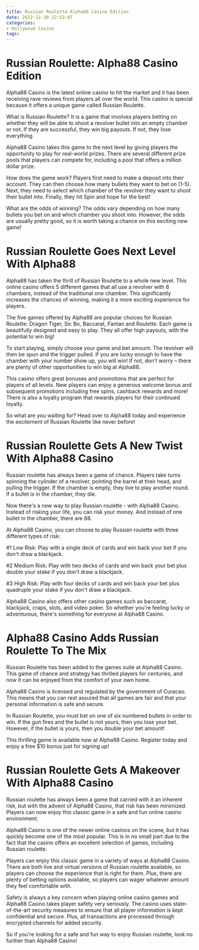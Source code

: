 ```yaml
---
title: Russian Roulette Alpha88 Casino Edition 
date: 2022-12-30 22:53:07
categories:
- Hollywood Casino
tags:
---
```



#  Russian Roulette: Alpha88 Casino Edition 

Alpha88 Casino is the latest online casino to hit the market and it has been receiving rave reviews from players all over the world. This casino is special because it offers a unique game called Russian Roulette.

What is Russian Roulette? It is a game that involves players betting on whether they will be able to shoot a revolver bullet into an empty chamber or not. If they are successful, they win big payouts. If not, they lose everything.

 Alpha88 Casino takes this game to the next level by giving players the opportunity to play for real-world prizes. There are several different prize pools that players can compete for, including a pool that offers a million dollar prize.

How does the game work? Players first need to make a deposit into their account. They can then choose how many bullets they want to bet on (1-5). Next, they need to select which chamber of the revolver they want to shoot their bullet into. Finally, they hit Spin and hope for the best!

What are the odds of winning? The odds vary depending on how many bullets you bet on and which chamber you shoot into. However, the odds are usually pretty good, so it is worth taking a chance on this exciting new game!

#  Russian Roulette Goes Next Level With Alpha88 

Alpha88 has taken the thrill of Russian Roulette to a whole new level. This online casino offers 5 different games that all use a revolver with 6 chambers, instead of the traditional one chamber. This significantly increases the chances of winning, making it a more exciting experience for players.

The five games offered by Alpha88 are popular choices for Russian Roulette: Dragon Tiger, Sic Bo, Baccarat, Fantan and Roulette. Each game is beautifully designed and easy to play. They all offer high payouts, with the potential to win big!

To start playing, simply choose your game and bet amount. The revolver will then be spun and the trigger pulled. If you are lucky enough to have the chamber with your number show up, you will win! If not, don’t worry – there are plenty of other opportunities to win big at Alpha88.

This casino offers great bonuses and promotions that are perfect for players of all levels. New players can enjoy a generous welcome bonus and subsequent promotions including free spins, cashback rewards and more! There is also a loyalty program that rewards players for their continued loyalty.

So what are you waiting for? Head over to Alpha88 today and experience the excitement of Russian Roulette like never before!

#  Russian Roulette Gets A New Twist With Alpha88 Casino 

Russian roulette has always been a game of chance. Players take turns spinning the cylinder of a revolver, pointing the barrel at their head, and pulling the trigger. If the chamber is empty, they live to play another round. If a bullet is in the chamber, they die.

Now there's a new way to play Russian roulette - with Alpha88 Casino. Instead of risking your life, you can risk your money. And instead of one bullet in the chamber, there are 88.

At Alpha88 Casino, you can choose to play Russian roulette with three different types of risk:

#1 Low Risk: Play with a single deck of cards and win back your bet if you don't draw a blackjack.

#2 Medium Risk: Play with two decks of cards and win back your bet plus double your stake if you don't draw a blackjack.

#3 High Risk: Play with four decks of cards and win back your bet plus quadruple your stake if you don't draw a blackjack.

Alpha88 Casino also offers other casino games such as baccarat, blackjack, craps, slots, and video poker. So whether you're feeling lucky or adventurous, there's something for everyone at Alpha88 Casino.

#  Alpha88 Casino Adds Russian Roulette To The Mix 

Russian Roulette has been added to the games suite at Alpha88 Casino. This game of chance and strategy has thrilled players for centuries, and now it can be enjoyed from the comfort of your own home.

Alpha88 Casino is licensed and regulated by the government of Curacao. This means that you can rest assured that all games are fair and that your personal information is safe and secure.

In Russian Roulette, you must bet on one of six numbered bullets in order to win. If the gun fires and the bullet is not yours, then you lose your bet. However, if the bullet is yours, then you double your bet amount!

This thrilling game is available now at Alpha88 Casino. Register today and enjoy a free $10 bonus just for signing up!

#  Russian Roulette Gets A Makeover With Alpha88 Casino

Russian roulette has always been a game that carried with it an inherent risk, but with the advent of Alpha88 Casino, that risk has been minimized. Players can now enjoy this classic game in a safe and fun online casino environment.

Alpha88 Casino is one of the newer online casinos on the scene, but it has quickly become one of the most popular. This is in no small part due to the fact that the casino offers an excellent selection of games, including Russian roulette.

Players can enjoy this classic game in a variety of ways at Alpha88 Casino. There are both live and virtual versions of Russian roulette available, so players can choose the experience that is right for them. Plus, there are plenty of betting options available, so players can wager whatever amount they feel comfortable with.

Safety is always a key concern when playing online casino games and Alpha88 Casino takes player safety very seriously. The casino uses state-of-the-art security measures to ensure that all player information is kept confidential and secure. Plus, all transactions are processed through encrypted channels for added security.

So if you're looking for a safe and fun way to enjoy Russian roulette, look no further than Alpha88 Casino!